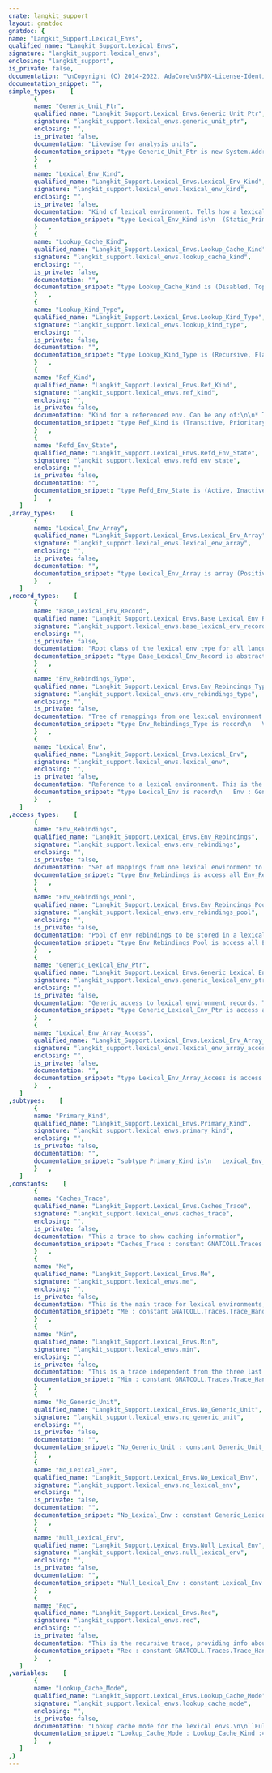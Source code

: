 ```yaml
---
crate: langkit_support
layout: gnatdoc
gnatdoc: {
name: "Langkit_Support.Lexical_Envs",
qualified_name: "Langkit_Support.Lexical_Envs",
signature: "langkit_support.lexical_envs",
enclosing: "langkit_support",
is_private: false,
documentation: "\nCopyright (C) 2014-2022, AdaCore\nSPDX-License-Identifier: Apache-2.0",
documentation_snippet: "",
simple_types:    [
       {
       name: "Generic_Unit_Ptr",
       qualified_name: "Langkit_Support.Lexical_Envs.Generic_Unit_Ptr",
       signature: "langkit_support.lexical_envs.generic_unit_ptr",
       enclosing: "",
       is_private: false,
       documentation: "Likewise for analysis units",
       documentation_snippet: "type Generic_Unit_Ptr is new System.Address;",
       }   ,
       {
       name: "Lexical_Env_Kind",
       qualified_name: "Langkit_Support.Lexical_Envs.Lexical_Env_Kind",
       signature: "langkit_support.lexical_envs.lexical_env_kind",
       enclosing: "",
       is_private: false,
       documentation: "Kind of lexical environment. Tells how a lexical environment was\ncreated.\n\nStatic_Primary ones are not ref-counted. Except for the special\nEmpty_Env and each context's root scope, they are created by lexical\nenvironment population.\n\nDynamic_Primary are not ref-counted neither. They are created on-demand\nduring semantic analysis, but their life cycle is tied to their owning\nanalysis unit, just like Static_Primary envs. They carry no map, but\ninstead use a property reference to dynamically compute environment\nassociations (an array of Inner_Env_Assoc).\n\nOrphaned ones are copies whose parents have been stripped.\n\nGrouped ones are just a collection of environments glued together as if\nthey were only one environment.\n\nRebound ones are copies annotated with environment rebindings.\n\n@enum Static_Primary\n@enum Dynamic_Primary\n@enum Orphaned\n@enum Grouped\n@enum Rebound",
       documentation_snippet: "type Lexical_Env_Kind is\n  (Static_Primary, Dynamic_Primary, Orphaned, Grouped, Rebound);",
       }   ,
       {
       name: "Lookup_Cache_Kind",
       qualified_name: "Langkit_Support.Lexical_Envs.Lookup_Cache_Kind",
       signature: "langkit_support.lexical_envs.lookup_cache_kind",
       enclosing: "",
       is_private: false,
       documentation: "",
       documentation_snippet: "type Lookup_Cache_Kind is (Disabled, Toplevel_Only, Full);",
       }   ,
       {
       name: "Lookup_Kind_Type",
       qualified_name: "Langkit_Support.Lexical_Envs.Lookup_Kind_Type",
       signature: "langkit_support.lexical_envs.lookup_kind_type",
       enclosing: "",
       is_private: false,
       documentation: "",
       documentation_snippet: "type Lookup_Kind_Type is (Recursive, Flat, Minimal);",
       }   ,
       {
       name: "Ref_Kind",
       qualified_name: "Langkit_Support.Lexical_Envs.Ref_Kind",
       signature: "langkit_support.lexical_envs.ref_kind",
       enclosing: "",
       is_private: false,
       documentation: "Kind for a referenced env. Can be any of:\n\n* Transitive: The reference is transitive, e.g. it will be explored in\n  every case (whether the lookup is recursive or not). It will be\n  explored *before* parent environments.\n\n* Prioritary: The reference is non transitive, e.g. it will be\n  explored only if the lookup on the env is recursive. It will be\n  explored *before* parent environments.\n\n* Normal: The reference is non transitive, e.g. it will be explored\n  only if the lookup on the env is recursive. It will be explored\n  *after* parent environments.\n\n@enum Transitive\n@enum Prioritary\n@enum Normal",
       documentation_snippet: "type Ref_Kind is (Transitive, Prioritary, Normal);",
       }   ,
       {
       name: "Refd_Env_State",
       qualified_name: "Langkit_Support.Lexical_Envs.Refd_Env_State",
       signature: "langkit_support.lexical_envs.refd_env_state",
       enclosing: "",
       is_private: false,
       documentation: "",
       documentation_snippet: "type Refd_Env_State is (Active, Inactive);",
       }   ,
   ]
,array_types:    [
       {
       name: "Lexical_Env_Array",
       qualified_name: "Langkit_Support.Lexical_Envs.Lexical_Env_Array",
       signature: "langkit_support.lexical_envs.lexical_env_array",
       enclosing: "",
       is_private: false,
       documentation: "",
       documentation_snippet: "type Lexical_Env_Array is array (Positive range <>) of Lexical_Env;",
       }   ,
   ]
,record_types:    [
       {
       name: "Base_Lexical_Env_Record",
       qualified_name: "Langkit_Support.Lexical_Envs.Base_Lexical_Env_Record",
       signature: "langkit_support.lexical_envs.base_lexical_env_record",
       enclosing: "",
       is_private: false,
       documentation: "Root class of the lexical env type for all languages",
       documentation_snippet: "type Base_Lexical_Env_Record is abstract tagged null record;",
       }   ,
       {
       name: "Env_Rebindings_Type",
       qualified_name: "Langkit_Support.Lexical_Envs.Env_Rebindings_Type",
       signature: "langkit_support.lexical_envs.env_rebindings_type",
       enclosing: "",
       is_private: false,
       documentation: "Tree of remappings from one lexical environment (Old_Env) to another\n(New_Env). Note that both referenced environments must be primary and\nenv rebindings are supposed to be destroyed when one of their\ndependencies (Parent, Old_Env or New_Env) is destroyed, so there is no\nneed for ref-counting primitives.\n\n@field Version\n  Allocated Env_Rebindings_Type records can be used multiple times\n  for a given analysis context. Each time we re-use one, we bump its\n  version number, so that we can reject the use of stale references.\n  End of ABI area\n@field Parent\n@field Old_Env\n@field New_Env\n@field Children",
       documentation_snippet: "type Env_Rebindings_Type is record\n   Version : Version_Number;\n   Parent           : Env_Rebindings;\n   Old_Env, New_Env : Lexical_Env;\n   Children         : Env_Rebindings_Vectors.Vector;\nend record\n   with Convention => C;",
       }   ,
       {
       name: "Lexical_Env",
       qualified_name: "Langkit_Support.Lexical_Envs.Lexical_Env",
       signature: "langkit_support.lexical_envs.lexical_env",
       enclosing: "",
       is_private: false,
       documentation: "Reference to a lexical environment. This is the type that shall be used.\n\n@field Env\n  Referenced lexical environment\n@field Hash\n  Env's hash. We need to pre-compute it so that the value is available\n  even after Env is deallocated. This makes it possible to destroy a\n  hash table that contains references to deallocated environments.\n@field Kind\n  The kind of Env. When it is Primary, we can avoid calling Dec_Ref at\n  destruction time. This is useful because at analysis unit destruction\n  time, this may be a dangling access to an environment from another\n  unit.\n@field Owner\n  Unit that owns this lexical environment. Only Primary and Rebound\n  lexical env will have a non-null value for this field.\n@field Version",
       documentation_snippet: "type Lexical_Env is record\n   Env : Generic_Lexical_Env_Ptr;\n   Hash : Hash_Type;\n   Kind : Lexical_Env_Kind;\n   Owner : Generic_Unit_Ptr := No_Generic_Unit;\n   Version : Version_Number := 0;\nend record;",
       }   ,
   ]
,access_types:    [
       {
       name: "Env_Rebindings",
       qualified_name: "Langkit_Support.Lexical_Envs.Env_Rebindings",
       signature: "langkit_support.lexical_envs.env_rebindings",
       enclosing: "",
       is_private: false,
       documentation: "Set of mappings from one lexical environment to another. This is used to\ntemporarily substitute lexical environment during symbol lookup.",
       documentation_snippet: "type Env_Rebindings is access all Env_Rebindings_Type;",
       }   ,
       {
       name: "Env_Rebindings_Pool",
       qualified_name: "Langkit_Support.Lexical_Envs.Env_Rebindings_Pool",
       signature: "langkit_support.lexical_envs.env_rebindings_pool",
       enclosing: "",
       is_private: false,
       documentation: "Pool of env rebindings to be stored in a lexical environment",
       documentation_snippet: "type Env_Rebindings_Pool is access all Env_Rebindings_Pools.Map;",
       }   ,
       {
       name: "Generic_Lexical_Env_Ptr",
       qualified_name: "Langkit_Support.Lexical_Envs.Generic_Lexical_Env_Ptr",
       signature: "langkit_support.lexical_envs.generic_lexical_env_ptr",
       enclosing: "",
       is_private: false,
       documentation: "Generic access to lexical environment records. The actual record type\ndepends on each language, hence the generic pointer.",
       documentation_snippet: "type Generic_Lexical_Env_Ptr is access all Base_Lexical_Env_Record'Class;",
       }   ,
       {
       name: "Lexical_Env_Array_Access",
       qualified_name: "Langkit_Support.Lexical_Envs.Lexical_Env_Array_Access",
       signature: "langkit_support.lexical_envs.lexical_env_array_access",
       enclosing: "",
       is_private: false,
       documentation: "",
       documentation_snippet: "type Lexical_Env_Array_Access is access all Lexical_Env_Array;",
       }   ,
   ]
,subtypes:    [
       {
       name: "Primary_Kind",
       qualified_name: "Langkit_Support.Lexical_Envs.Primary_Kind",
       signature: "langkit_support.lexical_envs.primary_kind",
       enclosing: "",
       is_private: false,
       documentation: "",
       documentation_snippet: "subtype Primary_Kind is\n   Lexical_Env_Kind range Static_Primary ..  Dynamic_Primary;",
       }   ,
   ]
,constants:    [
       {
       name: "Caches_Trace",
       qualified_name: "Langkit_Support.Lexical_Envs.Caches_Trace",
       signature: "langkit_support.lexical_envs.caches_trace",
       enclosing: "",
       is_private: false,
       documentation: "This a trace to show caching information",
       documentation_snippet: "Caches_Trace : constant GNATCOLL.Traces.Trace_Handle :=\n   GNATCOLL.Traces.Create\n     (\"LANGKIT.LEXICAL_ENV.CACHES\", GNATCOLL.Traces.From_Config);",
       }   ,
       {
       name: "Me",
       qualified_name: "Langkit_Support.Lexical_Envs.Me",
       signature: "langkit_support.lexical_envs.me",
       enclosing: "",
       is_private: false,
       documentation: "This is the main trace for lexical environments, providing a basic level\nof logging for env.get requests.",
       documentation_snippet: "Me : constant GNATCOLL.Traces.Trace_Handle :=\n   GNATCOLL.Traces.Create\n     (\"LANGKIT.LEXICAL_ENV\", GNATCOLL.Traces.From_Config);",
       }   ,
       {
       name: "Min",
       qualified_name: "Langkit_Support.Lexical_Envs.Min",
       signature: "langkit_support.lexical_envs.min",
       enclosing: "",
       is_private: false,
       documentation: "This is a trace independent from the three last traces, that you can\nactivate separately, and that will provide you the most basic level of\nlogging for toplevel env.get requests.",
       documentation_snippet: "Min : constant GNATCOLL.Traces.Trace_Handle :=\n  GNATCOLL.Traces.Create\n    (\"LANGKIT.LEXICAL_ENV_MINIMAL\", GNATCOLL.Traces.From_Config);",
       }   ,
       {
       name: "No_Generic_Unit",
       qualified_name: "Langkit_Support.Lexical_Envs.No_Generic_Unit",
       signature: "langkit_support.lexical_envs.no_generic_unit",
       enclosing: "",
       is_private: false,
       documentation: "",
       documentation_snippet: "No_Generic_Unit : constant Generic_Unit_Ptr :=\n   Generic_Unit_Ptr (System.Null_Address);",
       }   ,
       {
       name: "No_Lexical_Env",
       qualified_name: "Langkit_Support.Lexical_Envs.No_Lexical_Env",
       signature: "langkit_support.lexical_envs.no_lexical_env",
       enclosing: "",
       is_private: false,
       documentation: "",
       documentation_snippet: "No_Lexical_Env : constant Generic_Lexical_Env_Ptr := null;",
       }   ,
       {
       name: "Null_Lexical_Env",
       qualified_name: "Langkit_Support.Lexical_Envs.Null_Lexical_Env",
       signature: "langkit_support.lexical_envs.null_lexical_env",
       enclosing: "",
       is_private: false,
       documentation: "",
       documentation_snippet: "Null_Lexical_Env : constant Lexical_Env :=\n  (No_Lexical_Env, 0, Static_Primary, No_Generic_Unit, 0);",
       }   ,
       {
       name: "Rec",
       qualified_name: "Langkit_Support.Lexical_Envs.Rec",
       signature: "langkit_support.lexical_envs.rec",
       enclosing: "",
       is_private: false,
       documentation: "This is the recursive trace, providing info about recursive internal\ncalls to env.get.",
       documentation_snippet: "Rec : constant GNATCOLL.Traces.Trace_Handle :=\n   GNATCOLL.Traces.Create\n     (\"LANGKIT.LEXICAL_ENV.RECURSIVE\", GNATCOLL.Traces.From_Config);",
       }   ,
   ]
,variables:    [
       {
       name: "Lookup_Cache_Mode",
       qualified_name: "Langkit_Support.Lexical_Envs.Lookup_Cache_Mode",
       signature: "langkit_support.lexical_envs.lookup_cache_mode",
       enclosing: "",
       is_private: false,
       documentation: "Lookup cache mode for the lexical envs.\n\n``Full`` means that every env.get request, including intermediate ones\nhappening as part of a user requested env.get, will be cached.\n\n``Toplevel_Only`` means that only top level requests, directly requested\nby the user of the Lexical_Envs API, will be cached.\n\n``Disabled`` means no caching will happen.\n\nThis setting is for debugging: caching all requests is the normal mode\n(maximum optimization), and the other modes reduce the amount of caching\ndone (less optimization, thus taking longer to run) to ease the\ninvestigation of env caching bugs.",
       documentation_snippet: "Lookup_Cache_Mode : Lookup_Cache_Kind := Full;",
       }   ,
   ]
,}
---
```

